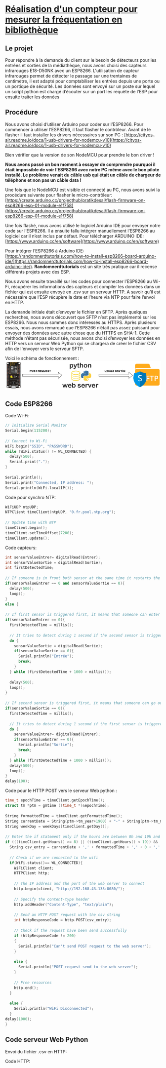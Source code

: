 # **<span style="text-decoration:underline;">Réalisation d'un compteur pour mesurer la fréquentation en bibliothèque</span>**

## **Le projet**
Pour répondre à la demande du client sur le besoin de détecteurs pour les entrées et sorties de la médiathèque, nous avons choisi des capteurs infrarouges E18-D50NK avec un ESP8266. L'utilisation de capteur infrarouges permet de détecter le passage sur une trentaines de centimètre, il est adapté pour comptabiliser les entrées depuis une porte ou un portique de sécurité. Les données sont envoyé sur un poste sur lequel un script python est chargé d’écouter sur un port les requète de l’ESP pour ensuite traiter les données

## **Procédure**
Nous avons choisi d’utiliser Arduino pour coder sur l’ESP8266. Pour commencer à utiliser l’ESP8266, il faut flasher le contrôleur. Avant de le flasher il faut installer les drivers nécessaires sur son PC : [https://cityos-air.readme.io/docs/1-usb-drivers-for-nodemcu-v10](https://cityos-air.readme.io/docs/1-usb-drivers-for-nodemcu-v10)

Bien vérifier que la version de son NodeMCU pour prendre le bon driver !

**Nous avons passé un bon moment à essayer de comprendre pourquoi il était impossible de voir l’ESP8266 avec notre PC même avec le bon pilote installé. Le problème venait du câble usb qui était un câble de chargeur de téléphone et non pas un câble data !**

Une fois que le NodeMCU est visible et connecté au PC, nous avons suivi la procédure suivante pour flasher le micro-contrôleur: [https://create.arduino.cc/projecthub/pratikdesai/flash-firmware-on-esp8266-esp-01-module-e1f758](https://create.arduino.cc/projecthub/pratikdesai/flash-firmware-on-esp8266-esp-01-module-e1f758)

Une fois flashé, nous avons utilisé le logiciel Arduino IDE pour envoyer notre code sur l’ESP8266. Il a ensuite fallu intégrer manuellement l’ESP8266 au logiciel car il n’est inclus par défaut. Pour télécharger ARDUINO IDE: [https://www.arduino.cc/en/software](https://www.arduino.cc/en/software)

Pour intégrer l’ESP8266 à Arduino IDE: [https://randomnerdtutorials.com/how-to-install-esp8266-board-arduino-ide/](https://randomnerdtutorials.com/how-to-install-esp8266-board-arduino-ide/). **Randomnerdtutorials** est un site très pratique car il recense différents projets avec des ESP.

Nous avons ensuite travaillé sur les codes pour connecter l’ESP8266 au Wi-Fi, récupérer les informations des capteurs et compiler les données dans un fichier qui est ensuite envoyé en .csv sur un serveur HTTP. A savoir qu’il est nécessaire que l’ESP récupère la date et l’heure via NTP pour faire l’envoi en HTTP.

La demande initiale était d’envoyer le fichier en SFTP. Après quelques recherches, nous avons découvert que SFTP n’est pas implémenté sur les ESP8266. Nous nous sommes donc intéressés au HTTPS. Après plusieurs essais, nous avons remarqué que l’ESP8266 n’était pas assez puissant pour envoyer des données avec autre chose que du HTTPS en SHA-1. Cette méthode n’étant pas sécurisée, nous avons choisi d’envoyer les données en HTTP vers un serveur Web Python qui se chargera de créer le fichier CSV afin de l'envoyer vers le serveur SFTP.

Voici le schéma de fonctionnement :
![This is an image](schema.png)

## **Code ESP8266**
Code Wi-Fi:
```cpp
// Initialize Serial Monitor
Serial.begin(115200);

// Connect to Wi-Fi
WiFi.begin("SSID", "PASSWORD");
while (WiFi.status() != WL_CONNECTED) {
  delay(500);
  Serial.print(".");
}

Serial.println();
Serial.print("Connected, IP address: ");
Serial.println(WiFi.localIP());
```

Code pour synchro NTP:
```cpp
WiFiUDP ntpUDP;
NTPClient timeClient(ntpUDP, "0.fr.pool.ntp.org");

// Update time with NTP
timeClient.begin();
timeClient.setTimeOffset(7200);
timeClient.update();
```

Code capteurs:
```cpp
int sensorValueEntrer= digitalRead(Entrer);
int sensorValueSortie = digitalRead(Sortie);
int firstDetectedTime;

// If someone is in front both sensor at the same time it restarts the loop
if(sensorValueEntrer == 0 and sensorValueSortie == 0){
  delay(500);
  loop();
}
else {

// If first sensor is triggered first, it means that someone can enter
if(sensorValueEntrer == 0){
  firstDetectedTime = millis();

  // It tries to detect during 1 second if the second sensor is triggered
  do {
    sensorValueSortie = digitalRead(Sortie);
    if(sensorValueSortie == 0){
      Serial.println("Entrée");
      break;
    }
  } while (firstDetectedTime + 1000 > millis());

  delay(500);
  loop();
}

// If second sensor is triggered first, it means that someone can go out
if(sensorValueSortie == 0){
  firstDetectedTime = millis();

  // It tries to detect during 1 second if the first sensor is triggered
  do {
    sensorValueEntrer= digitalRead(Entrer);
    if(sensorValueEntrer == 0){
      Serial.println("Sortie");
      break;
    }
  } while (firstDetectedTime + 1000 > millis());
  delay(500);
  loop();
}
delay(100);
```

Code pour le HTTP POST vers le serveur Web python :
```cpp
time_t epochTime = timeClient.getEpochTime();
struct tm *ptm = gmtime ((time_t *)&epochTime); 

String formattedTime = timeClient.getFormattedTime();
String currentDate = String(ptm->tm_year+1900) + "-" + String(ptm->tm_mon+1) + "-" + String(ptm->tm_mday);
String weekDay = weekDays[timeClient.getDay()];
  
// Enter the if statement only if the hours are between 8h and 19h and every 30 minutes
if (((timeClient.getHours() >= 8) || (timeClient.getHours() < 19)) && ((timeClient.getMinutes() == 30) || (timeClient.getMinutes() == 0)) && timeClient.getSeconds() == 00){
  String csv_entry = currentDate + ',' + formattedTime + ',' + 0 + ',' + 0 + ',' + "ALLI1,Counter A,RDCentre,Alliance,ALLI";

  // Check if we are connected to the wifi
  if(WiFi.status()== WL_CONNECTED){
    WiFiClient client;
    HTTPClient http;

    // The IP address and the port of the web server to connect
    http.begin(client, "http://192.168.43.133:8080/");

    // Specify the content-type header
    http.addHeader("Content-Type", "text/plain");

    // Send an HTTP POST request with the csv string
    int httpResponseCode = http.POST(csv_entry);

    // Check if the request have been send successfully
    if (httpResponseCode != 200)
    {
      Serial.println("Can't send POST request to the web server");
    }

    else {
      Serial.println("POST request send to the web server");
    }

    // Free resources
    http.end();
  } 

  else {
    Serial.println("WiFi Disconnected");
  }
delay(1000);
}
```
## **Code serveur Web Python**

Envoi du fichier .csv en HTTP: 



Code HTTP:

